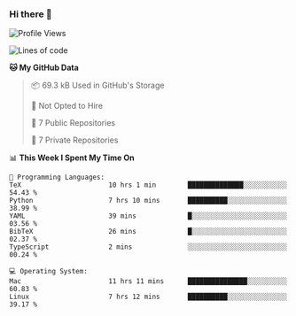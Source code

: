 ### Hi there 👋

<!--
**huayuan4396/huayuan4396** is a ✨ _special_ ✨ repository because its `README.md` (this file) appears on your GitHub profile.

Here are some ideas to get you started:

- 🔭 I’m currently working on ...
- 🌱 I’m currently learning ...
- 👯 I’m looking to collaborate on ...
- 🤔 I’m looking for help with ...
- 💬 Ask me about ...
- 📫 How to reach me: ...
- 😄 Pronouns: ...
- ⚡ Fun fact: ...
-->

<!--START_SECTION:waka-->
![Profile Views](http://img.shields.io/badge/Profile%20Views-2-blue)

![Lines of code](https://img.shields.io/badge/From%20Hello%20World%20I%27ve%20Written-5.6%20thousand%20lines%20of%20code-blue)

**🐱 My GitHub Data** 

> 📦 69.3 kB Used in GitHub's Storage 
 > 
> 🚫 Not Opted to Hire
 > 
> 📜 7 Public Repositories 
 > 
> 🔑 7 Private Repositories 
 > 
📊 **This Week I Spent My Time On** 

```text
💬 Programming Languages: 
TeX                      10 hrs 1 min        ██████████████░░░░░░░░░░░   54.43 % 
Python                   7 hrs 10 mins       ██████████░░░░░░░░░░░░░░░   38.99 % 
YAML                     39 mins             █░░░░░░░░░░░░░░░░░░░░░░░░   03.56 % 
BibTeX                   26 mins             █░░░░░░░░░░░░░░░░░░░░░░░░   02.37 % 
TypeScript               2 mins              ░░░░░░░░░░░░░░░░░░░░░░░░░   00.24 % 

💻 Operating System: 
Mac                      11 hrs 11 mins      ███████████████░░░░░░░░░░   60.83 % 
Linux                    7 hrs 12 mins       ██████████░░░░░░░░░░░░░░░   39.17 % 
```


<!--END_SECTION:waka-->
